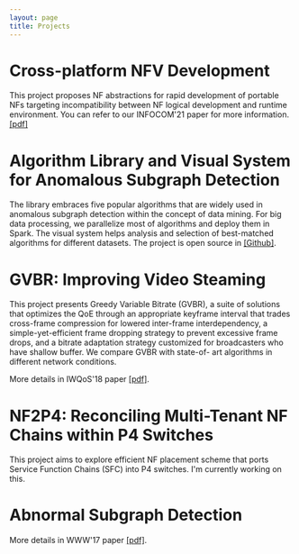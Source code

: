 ```yaml
---
layout: page
title: Projects
---
```


# Cross-platform NFV Development

This project proposes NF abstractions for rapid development of portable NFs targeting incompatibility between NF logical development and runtime environment. You can refer to our INFOCOM'21 paper for more information. [[pdf]](https://hongyi-huang.github.io/files/2021_INFOCOM_NFD.pdf)


# Algorithm Library and Visual System for Anomalous Subgraph Detection

The library embraces five popular algorithms that are widely used in anomalous subgraph detection within the concept of data mining. For big data processing, we parallelize most of algorithms and deploy them in Spark. The visual system helps analysis and selection of best-matched algorithms for different datasets. The project is open source in [[Github]](https://github.com/fjzzhongyi/Mgraph).


# GVBR: Improving Video Steaming

This project presents Greedy Variable Bitrate (GVBR), a suite of solutions that optimizes the QoE through an appropriate keyframe interval that trades cross-frame compression for lowered inter-frame interdependency, a simple-yet-efficient frame dropping strategy to prevent excessive frame drops, and a bitrate adaptation strategy customized for broadcasters who have shallow buffer. We compare GVBR with state-of- art algorithms in different network conditions.

More details in IWQoS'18 paper [[pdf]](https://hongyi-huang.github.io/files/GVBR.pdf). 

# NF2P4: Reconciling Multi-Tenant NF Chains within P4 Switches

This project aims to explore efficient NF placement scheme that ports Service Function Chains (SFC) into P4 switches. I'm currently working on this. 


# Abnormal Subgraph Detection

More details in WWW'17 paper [[pdf]](https://hongyi-huang.github.io/files/DMGraphScan.pdf).